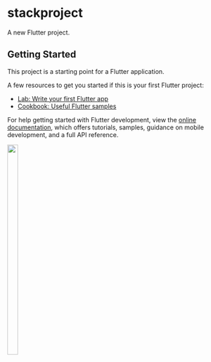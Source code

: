 # stackproject

A new Flutter project.

## Getting Started

This project is a starting point for a Flutter application.

A few resources to get you started if this is your first Flutter project:

- [Lab: Write your first Flutter app](https://docs.flutter.dev/get-started/codelab)
- [Cookbook: Useful Flutter samples](https://docs.flutter.dev/cookbook)

For help getting started with Flutter development, view the
[online documentation](https://docs.flutter.dev/), which offers tutorials,
samples, guidance on mobile development, and a full API reference.
<p>
  <img src ="https://github.com/AnjaliPurohit2811/stackproject/assets/143180602/112849f1-a283-4b7c-91b7-c0e6dddb150f" width = 22%  height =35%>
</p>
